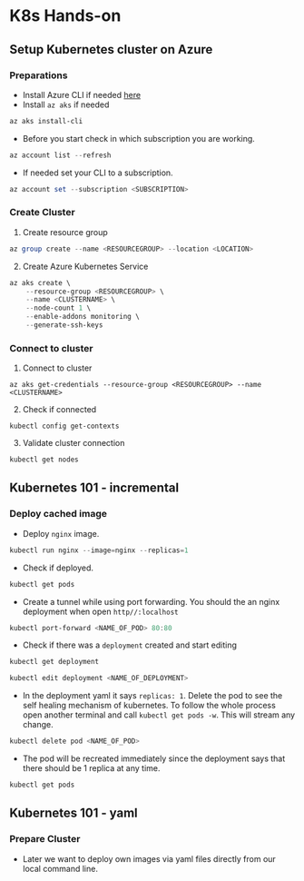# K8s Hands-on
## Setup Kubernetes cluster on Azure
### Preparations
* Install Azure CLI if needed
[here](https://docs.microsoft.com/de-de/cli/azure/install-azure-cli?view=azure-cli-latest "https://docs.microsoft.com/de-de/cli/azure/install-azure-cli?view=azure-cli-latest")
* Install `az aks` if needed
```powershell
az aks install-cli
```
* Before you start check in which subscription you are working.
````powershell
az account list --refresh
````
* If needed set your CLI to a subscription.
```powershell
az account set --subscription <SUBSCRIPTION>
```
### Create Cluster
1. Create resource group
```powershell
az group create --name <RESOURCEGROUP> --location <LOCATION>
```
2. Create Azure Kubernetes Service
```powershell
az aks create \
    --resource-group <RESOURCEGROUP> \
    --name <CLUSTERNAME> \
    --node-count 1 \
    --enable-addons monitoring \
    --generate-ssh-keys
```
### Connect to cluster
1. Connect to cluster
```
az aks get-credentials --resource-group <RESOURCEGROUP> --name <CLUSTERNAME>
```
2. Check if connected
```
kubectl config get-contexts
```
3. Validate cluster connection
```powershell
kubectl get nodes
```
## Kubernetes 101 - incremental
### Deploy cached image
* Deploy `nginx` image.
```powershell
kubectl run nginx --image=nginx --replicas=1
```
* Check if deployed.
```powershell
kubectl get pods
```
* Create a tunnel while using port forwarding. You should the an nginx deployment when open `http//:localhost`
```powershell
kubectl port-forward <NAME_OF_POD> 80:80
```
* Check if there was a `deployment` created and start editing
```powershell
kubectl get deployment
```
```powershell
kubectl edit deployment <NAME_OF_DEPLOYMENT>
```
* In the deployment yaml it says `replicas: 1`. Delete the pod to see the self healing mechanism of kubernetes. To follow the whole process open another terminal and call `kubectl get pods -w`. This will stream any change.
```powershell
kubectl delete pod <NAME_OF_POD>
```
* The pod will be recreated immediately since the deployment says that there should be 1 replica at any time.
```powershell
kubectl get pods
```
## Kubernetes 101 - yaml
### Prepare Cluster
* Later we want to deploy own images via yaml files directly from our local command line.